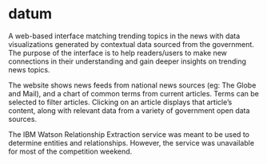 # datum

A web-based interface matching trending topics in the news with data visualizations generated by contextual data sourced from the government. The purpose of the interface is to help readers/users to make new connections in their understanding and gain deeper insights on trending news topics.

The website shows news feeds from national news sources (eg: The Globe and Mail), and a chart of common terms from current articles. Terms can be selected to filter articles. Clicking on an article displays that article’s content, along with relevant data from a variety of government open data sources.

The IBM Watson Relationship Extraction service was meant to be used to determine entities and relationships. However, the service was unavailable for most of the competition weekend.
